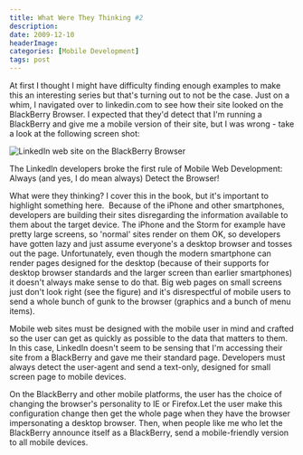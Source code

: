 ```yaml
---
title: What Were They Thinking #2
description: 
date: 2009-12-10
headerImage: 
categories: [Mobile Development]
tags: post
---
```


At first I thought I might have difficulty finding enough examples to make this an interesting series but that's turning out to not be the case. Just on a whim, I navigated over to linkedin.com to see how their site looked on the BlackBerry Browser. I expected that they'd detect that I'm running a BlackBerry and give me a mobile version of their site, but I was wrong - take a look at the following screen shot:

![LinkedIn web site on the BlackBerry Browser](images/stories/screenshot-dec0909-024858p.jpg "LinkedIn web site on the BlackBerry Browser")

The LinkedIn developers broke the first rule of Mobile Web Development: Always (and yes, I do mean always) Detect the Browser!

What were they thinking? I cover this in the book, but it's important to highlight something here.  Because of the iPhone and other smartphones, developers are building their sites disregarding the information available to them about the target device. The iPhone and the Storm for example have pretty large screens, so 'normal' sites render on them OK, so developers have gotten lazy and just assume everyone's a desktop browser and tosses out the page. Unfortunately, even though the modern smartphone can render pages designed for the desktop (because of their supports for desktop browser standards and the larger screen than earlier smartphones) it doesn't always make sense to do that. Big web pages on small screens just don't look right (see the figure) and it's disrespectful of mobile users to send a whole bunch of gunk to the browser (graphics and a bunch of menu items).

Mobile web sites must be designed with the mobile user in mind and crafted so the user can get as quickly as possible to the data that matters to them. In this case, LinkedIn doesn't seem to be sensing that I'm accessing their site from a BlackBerry and gave me their standard page. Developers must always detect the user-agent and send a text-only, designed for small screen page to mobile devices.

On the BlackBerry and other mobile platforms, the user has the choice of changing the browser's personality to IE or Firefox.Let the user make this configuration change then get the whole page when they have the browser impersonating a desktop browser. Then, when people like me who let the BlackBerry announce itself as a BlackBerry, send a mobile-friendly version to all mobile devices.